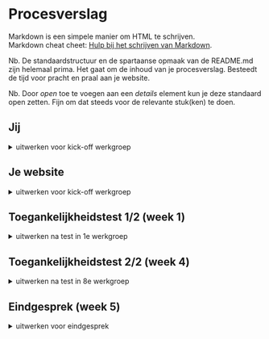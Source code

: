 # Procesverslag
Markdown is een simpele manier om HTML te schrijven.  
Markdown cheat cheet: [Hulp bij het schrijven van Markdown](https://github.com/adam-p/markdown-here/wiki/Markdown-Cheatsheet).

Nb. De standaardstructuur en de spartaanse opmaak van de README.md zijn helemaal prima. Het gaat om de inhoud van je procesverslag. Besteedt de tijd voor pracht en praal aan je website.

Nb. Door *open* toe te voegen aan een *details* element kun je deze standaard open zetten. Fijn om dat steeds voor de relevante stuk(ken) te doen.





## Jij

<details>
  <summary>uitwerken voor kick-off werkgroep</summary>

  ### Auteur:
  Ruud Jansen

  #### Je startniveau:
  Rood

  #### Je focus:
  Responsive
 
</details>





## Je website

<details>
  <summary>uitwerken voor kick-off werkgroep</summary>

  ### Je opdracht:
  https://www.site-improvement.nl/

  Ik heb gekozen om mijn vader zijn bedrijfs website/portfolio na te maken. Ik heb hem hier vaak genoeg aan zien werken en meestal kwam het klungelig en onpraktisch over. Deze website heeft hij gemaakt en onderhoudt hij met een CMS. Dit kan natuurlijk super handig zijn voor mensen die niet heel verstand hebben van    het daadwerkelijk zelf coderen maar je wordt wel enorm in je vrijheid beperkt. Op mijn vaders website staan bijvoorbeeld nog steeds ingebouwde knopppen die linken naar de shop pagina waar je dit thema kan kopen, niet ideaal dus. 
  
  Ik zag dit als een challenge om het beter (en goedkoper) te doen. Geen gehannes met drag and drop of bepaalde functies waar je weer extra voor moet betalen.

  Met deze opdracht wil ik mezelf wat meer trainen in het responsive maken. Ik wil dat de website er zowel op mobiel als laptop er top uitziet. Verder wil ik ook oefenen met de meer "flashy" onderdelen zoals de carousels, animaties, dingen die veranderen, een website die zich aanpast aan het scherm, etc.

  Mijn vader was in ieder geval erg onder de indruk over wat ik in een korte periode heb kunnen doen aangezien hij hier maanden mee bezig is geweest (en nog steeds is). En dat nog wel voor iemand die werkt in de IT

  #### Screenshot(s) van de eerste pagina (small screen): 
  Homepagina  
  <img src="readme-images/homepagina.png" width="375px" alt="Homepagina">

  #### Screenshot(s) van de tweede pagina (small screen):
  Menupagina  
  <img src="readme-images/menu.png" width="375px" alt="Menupagina">
 
</details>



## Toegankelijkheidstest 1/2 (week 1)

<details>
  <summary>uitwerken na test in 1e werkgroep</summary>

  ### Bevindingen
  Lijst met je bevindingen die in de test naar voren kwamen:

  Ik heb deze test met Ruby gedaan.

  #### Screenreader
  Hier korte omschrijving (met indien nodig afbeeldingen)
  De screenreader kwam eigenlijk wel redelijk goed door de website heen maar er waren zeker een paar struikelpunten:
  - De manier waarom mijn hader elke titel heeft opgesplits in losse stukjes tekst bracht de screenreader nogal in de war. De teksten kwamen er raar en in een onverwachtse volgorde uit. De oplossing hiervoor is eigenlijk simpel: semantische opbouw. Geen h2 gebruiken omdat je de styling goed vind maar gewoon het correcte element en de styling zelf aanpassen indien nodig.
  - Helemaal bovenaan is een soort carousel/animatie te vinden. Deze laat telkens een paar seconden wat tekst zien en gaat dan door naar de volgende. Hierdoor heeft de screenreader (afhankelijk van de ingestelde snelheid) niet altijd genoeg tijd om te teks voor te lezen voor hij verdwijnt en op display none wordt gezet. Ik ben er ook nog niet helemaal uitgekomen wat hier de beste oplossing voor is. Ik heb geprobeerd de tijd wat te verlengen maar het is moeilijk om tekst die telkens verplaatst om nieuwe ruimte te maken voor te laten lezen.
  

  #### Muis en Toetsenbord 
  Hier korte omschrijving (met indien nodig afbeeldingen)
  - Op mijn vaders website staan een helebool overbodige "knoppen"/A elementen die het navigeren onnodig veel vertragen.
  - Er zit bijna nergens een focus state op waardoor je 9/10 keer niet eens kan zien waar de cursor op dit moment is behalve door het kleine link balkje linksonderin het scherm te lezen

  De meest simpele manier om dit op te lossen is door niet alles klikbaar te maken en gewoon een focus state toe te voegen. Op deze manier kan een gebruiker sneller navigeren en ook zien wat er gebeurd op het scherm.
 



  #### Visueel (brillen, contrast, kleurenblind, dark/light). 
  Hier korte omschrijving (met indien nodig afbeeldingen)
  - De website zag er eigenlijk prima uit, welliswaar heel dof met sommige instellingen. Het contrast kan soms iets te laag liggen waardoor je als gebruiker de test wat minder goed kan lezen.

</details>




## Toegankelijkheidstest 2/2 (week 4)

<details>
  <summary>uitwerken na test in 8e werkgroep</summary>

  ### Bevindingen
  Lijst met je bevindingen die in de test naar voren kwamen (geef ook aan wat er verbeterd is):

  #### Screenreader
  Ik heb het verloop van de screenreader kunnen verbeteren door de tijd van de carousels te verlengen, minder klikbare elementen te hebben en aria labels toe te voegen. Voor de dingen die misschien wat minder belangrijk zijn maar wel informatie bevatten kan het handig zijn om bijvoorbeeld een aria-label toe te voegen in de html. Hiermee help je de screenreader door gewoon te vertellen wat het is bijvoorbeeld. Dankzij de betere focus state kan de gebruiker nu ook beter volgen waar de screenreader is bijvoorbeeld.


  #### Muis en Toetsenbord 
  Zoals ik net al zei kan je als gebruiker nu tenminste zien waar je heen aan het navigeren bent. Het is geen blinde gok meer wat er is nu een duidelijke en zichbare focus die je over de elementen ziet bewegen.


  #### Visueel (brillen, contrast, kleurenblind, dark/light). 
  Hier heb ik niet echt verbeteringen kunnnen toevoegen. Ik heb wel grprobeerd het contrast wat te verhogen en de teskst groter te maken om de tekst beter leesbaar te maken in de uitzonderlijke gevallen.
</details>








## Eindgesprek (week 5)

<details>
  <summary>uitwerken voor eindgesprek</summary>

  ### Je uitkomst - karakteristiek screenshots:
  Ik ben blij met het resultaat. Helaas is niet alles gelukt. Ik zou nog wel 100 dingen toe willen voegen maar ik heb op sommige onderdelen ontzettend lang vast gezeten wat ten koste ging van mijn kostbare tijd voor de andere leuke dingen. Ik vind het knap van mezelf dat ik toch een website heb na kunnen maken van een CMS, ookal zijn die over het algemeen vaak wat simpeler. Ik heb alles zelf moeten uitvogelen en helaas geen drag and drop mogelijkheid.

Ik wil binnenkort de website nog een keer opnieuw beginnen omdat ik tegen het eind van de opdracht gewoon scheel begon te zien van alle regels css. Vaak overlapte deze elkaar ook waardoor er ineens iets onverwachts gebeurde waar ik vervolgens weer super veel tijd en energie in heb gestoken. Het zou mij ook super leuk lijken om dit echt als baan te doen maar dan ook leuke prive projectjes waar ik zelf alles mag bepalen.


  ### Dit ging goed/Heb ik geleerd: 
  Ik denk dat ik het meest verrast en opgelucht ben over het klanten overzicht. Ik heb uren naar mijn scherm zitten te staren, honderden dingen geprobeerd tot er ineens iets werkt en de oplossing gevonden bleek te zijn.


  ### Dit was lastig/Is niet gelukt:
  Ik had nog heel vraag de filter van de kl;anten willen maken. Ik ben er al lang mee bezig geweest maar het lukte telkens toch niet. als ik nou een paar dagen extra gehad ziu hebben van zou het mij wel lukken denk ik. Ik ben een paar keer in de buurt gekomen met oplossingen maar die bleken achteraf dan toch wat minder praktisch en goed te werken dan ik dacht.

  <img src="readme-images/dummy-plaatje.jpg" width="375px" alt="bummer">
</details>





